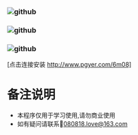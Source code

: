 
### ![github](https://raw.githubusercontent.com/liyueliang/showgirl/master/01.png)  
### ![github](https://raw.githubusercontent.com/liyueliang/showgirl/master/02.png)  
### ![github](https://raw.githubusercontent.com/liyueliang/showgirl/master/03.png)  
[点击连接安装 http://www.pgyer.com/6m08]
# 备注说明
 * 本程序仅用于学习使用,请勿商业使用
 * 如有疑问请联系:email:080818.love@163.com

